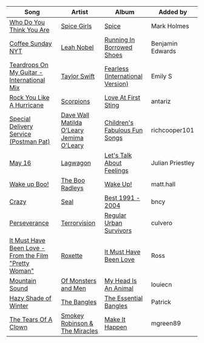 | Song | Artist | Album | Added by |
|-|-|-|-|
| [Who Do You Think You Are](https://open.spotify.com/track/1jI1aLmm5HTwiMtvsbwDJw) | [Spice Girls](https://open.spotify.com/artist/0uq5PttqEjj3IH1bzwcrXF) | [Spice](https://open.spotify.com/album/3x2jF7blR6bFHtk4MccsyJ) | Mark Holmes |
| [Coffee Sunday NYT](https://open.spotify.com/track/2FyycorAcDPZNv2tAU2Oiw) | [Leah Nobel](https://open.spotify.com/artist/5WHKBKrvTBMPoQX3v3Bq8J) | [Running In Borrowed Shoes](https://open.spotify.com/album/5Nc565BIGtWxkjs2nUCr3M) | Benjamin Edwards |
| [Teardrops On My Guitar - International Mix](https://open.spotify.com/track/2RM02ladxD5mgdrlAwh3h9) | [Taylor Swift](https://open.spotify.com/artist/06HL4z0CvFAxyc27GXpf02) | [Fearless (International Version)](https://open.spotify.com/album/08CWGiv27MVQhYpuTtvx83) | Emily S |
| [Rock You Like A Hurricane](https://open.spotify.com/track/58XWGx7KNNkKneHdprcprX) | [Scorpions](https://open.spotify.com/artist/27T030eWyCQRmDyuvr1kxY) | [Love At First Sting](https://open.spotify.com/album/71cfSO0iO1fjgQLEb3Wc6C) | antariz |
| [Special Delivery Service (Postman Pat)](https://open.spotify.com/track/6qCorMsjbYXbUZF4I4RjhG) | [Dave Wall](https://open.spotify.com/artist/4u01qfnj97bLSejMrPrdJX)<br>[Matilda O'Leary](https://open.spotify.com/artist/6ZlpHvcMDJnDRNtKyFFOhN)<br>[Jemima O'Leary](https://open.spotify.com/artist/2M53zFKmeVNn7EXUdH0KxJ) | [Children's Fabulous Fun Songs](https://open.spotify.com/album/5Clfr87UBcVuMOGy5oic8A) | richcooper101 |
| [May 16](https://open.spotify.com/track/2y2E0ix0iJWQWUMmlbTWjg) | [Lagwagon](https://open.spotify.com/artist/66riGCPfih1Xqk81dDvpvf) | [Let's Talk About Feelings](https://open.spotify.com/album/3Em5AaNRlG0G2ktBYDNQaz) | Julian Priestley |
| [Wake up Boo!](https://open.spotify.com/track/15RgdXlKJQTNMsR4hAzIGh) | [The Boo Radleys](https://open.spotify.com/artist/6UYwzZChuolxsylHcZcBBP) | [Wake Up!](https://open.spotify.com/album/4Jw9nbFQEGEfB3RCwHqRNU) | matt.hall |
| [Crazy](https://open.spotify.com/track/6Vz7vzOpCwKeSQlfViibuY) | [Seal](https://open.spotify.com/artist/5GtMEZEeFFsuHY8ad4kOxv) | [Best 1991 - 2004](https://open.spotify.com/album/3NehJpD5x3MUtpl8jDTHaa) | bncy |
| [Perseverance](https://open.spotify.com/track/7HZRHiaVhqY6h2cGf13WIk) | [Terrorvision](https://open.spotify.com/artist/3jNwnthjUjHYvjyvRGfWuQ) | [Regular Urban Survivors](https://open.spotify.com/album/2doePSnN8F3dTh7CTsjGfR) | culvero |
| [It Must Have Been Love - From the Film "Pretty Woman"](https://open.spotify.com/track/6kvoHl80mfCVTv7XnZkjQn) | [Roxette](https://open.spotify.com/artist/2SHhfs4BiDxGQ3oxqf0UHY) | [It Must Have Been Love](https://open.spotify.com/album/3dWX1xFUaalRlaaVpe4EPF) | Ross |
| [Mountain Sound](https://open.spotify.com/track/60ZGteAEtPCnGE6zevgUcd) | [Of Monsters and Men](https://open.spotify.com/artist/4dwdTW1Lfiq0cM8nBAqIIz) | [My Head Is An Animal](https://open.spotify.com/album/6uD3oJCWT1gtlSCg5lDiNF) | louiecn |
| [Hazy Shade of Winter](https://open.spotify.com/track/0P2vAvvWni2tNXOdbH3JFk) | [The Bangles](https://open.spotify.com/artist/51l0uqRxGaczYr4271pVIC) | [The Essential Bangles](https://open.spotify.com/album/4yaX6Gmlvo42PnGgBdhzGf) | Patrick |
| [The Tears Of A Clown](https://open.spotify.com/track/4Dq749x2QP6OXTURJ9GGY8) | [Smokey Robinson & The Miracles](https://open.spotify.com/artist/6TKOZZDd5uV5KnyC5G4MUt) | [Make It Happen](https://open.spotify.com/album/6vbD4D3SpN2JBjCoXdGE3i) | mgreen89 |